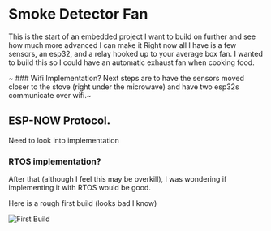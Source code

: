 # Smoke Detector Fan

This is the start of an embedded project I want to build on further and see how much more advanced I can make it
Right now all I have is a few sensors, an esp32, and a relay hooked up to your average box fan. I wanted to build this so I could have an automatic exhaust fan when cooking food.

~ ### Wifi Implementation?
Next steps are to have the sensors moved closer to the stove (right under the microwave) and have two esp32s communicate over wifi.~

## ESP-NOW Protocol.
Need to look into implementation

### RTOS implementation?
After that (although I feel this may be overkill), I was wondering if implementing it with RTOS would be good.

Here is a rough first build (looks bad I know)

![First Build](https://github.com/kylnan/Smoke-Detector-Fan/blob/main/IMG_0898.jpg)
